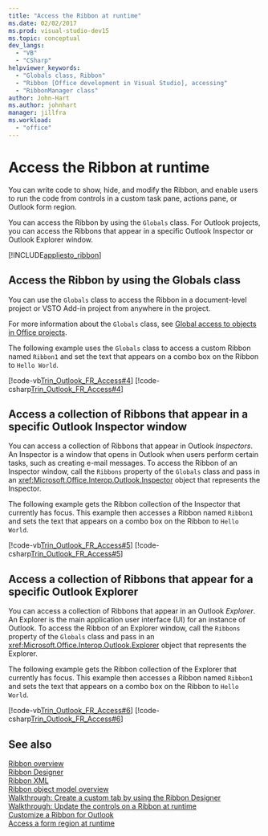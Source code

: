 ```yaml
---
title: "Access the Ribbon at runtime"
ms.date: 02/02/2017
ms.prod: visual-studio-dev15
ms.topic: conceptual
dev_langs:
  - "VB"
  - "CSharp"
helpviewer_keywords:
  - "Globals class, Ribbon"
  - "Ribbon [Office development in Visual Studio], accessing"
  - "RibbonManager class"
author: John-Hart
ms.author: johnhart
manager: jillfra
ms.workload:
  - "office"
---
```

# Access the Ribbon at runtime
  You can write code to show, hide, and modify the Ribbon, and enable users to run the code from controls in a custom task pane, actions pane, or Outlook form region.  

 You can access the Ribbon by using the `Globals` class. For Outlook projects, you can access the Ribbons that appear in a specific Outlook Inspector or Outlook Explorer window.  

 [!INCLUDE[appliesto_ribbon](../vsto/includes/appliesto-ribbon-md.md)]  

## Access the Ribbon by using the Globals class  
 You can use the `Globals` class to access the Ribbon in a document-level project or VSTO Add-in project from anywhere in the project.  

 For more information about the `Globals` class, see [Global access to objects in Office projects](../vsto/global-access-to-objects-in-office-projects.md).  

 The following example uses the `Globals` class to access a custom Ribbon named `Ribbon1` and set the text that appears on a combo box on the Ribbon to `Hello World`.  

 [!code-vb[Trin_Outlook_FR_Access#4](../vsto/codesnippet/VisualBasic/Trin_Outlook_FR_Access_O12/ThisAddIn.vb#4)]
 [!code-csharp[Trin_Outlook_FR_Access#4](../vsto/codesnippet/CSharp/Trin_Outlook_FR_Access_O12/ThisAddIn.cs#4)]  

## Access a collection of Ribbons that appear in a specific Outlook Inspector window  
 You can access a collection of Ribbons that appear in Outlook *Inspectors*. An Inspector is a window that opens in Outlook when users perform certain tasks, such as creating e-mail messages. To access the Ribbon of an Inspector window, call the `Ribbons` property of the `Globals` class and pass in an <xref:Microsoft.Office.Interop.Outlook.Inspector> object that represents the Inspector.  

 The following example gets the Ribbon collection of the Inspector that currently has focus. This example then accesses a Ribbon named `Ribbon1` and sets the text that appears on a combo box on the Ribbon to `Hello World`.  

 [!code-vb[Trin_Outlook_FR_Access#5](../vsto/codesnippet/VisualBasic/Trin_Outlook_FR_Access_O12/ThisAddIn.vb#5)]
 [!code-csharp[Trin_Outlook_FR_Access#5](../vsto/codesnippet/CSharp/Trin_Outlook_FR_Access_O12/ThisAddIn.cs#5)]  

## Access a collection of Ribbons that appear for a specific Outlook Explorer  
 You can access a collection of Ribbons that appear in an Outlook *Explorer*. An Explorer is the main application user interface (UI) for an instance of Outlook. To access the Ribbon of an Explorer window, call the `Ribbons` property of the `Globals` class and pass in an <xref:Microsoft.Office.Interop.Outlook.Explorer> object that represents the Explorer.  

 The following example gets the Ribbon collection of the Explorer that currently has focus. This example then accesses a Ribbon named `Ribbon1` and sets the text that appears on a combo box on the Ribbon to `Hello World`.  

 [!code-vb[Trin_Outlook_FR_Access#6](../vsto/codesnippet/VisualBasic/Trin_Outlook_FR_Access_O12/ThisAddIn.vb#6)]
 [!code-csharp[Trin_Outlook_FR_Access#6](../vsto/codesnippet/CSharp/Trin_Outlook_FR_Access_O12/ThisAddIn.cs#6)]  

## See also  
 [Ribbon overview](../vsto/ribbon-overview.md)   
 [Ribbon Designer](../vsto/ribbon-designer.md)   
 [Ribbon XML](../vsto/ribbon-xml.md)   
 [Ribbon object model overview](../vsto/ribbon-object-model-overview.md)   
 [Walkthrough: Create a custom tab by using the Ribbon Designer](../vsto/walkthrough-creating-a-custom-tab-by-using-the-ribbon-designer.md)   
 [Walkthrough: Update the controls on a Ribbon at runtime](../vsto/walkthrough-updating-the-controls-on-a-ribbon-at-run-time.md)   
 [Customize a Ribbon for Outlook](../vsto/customizing-a-ribbon-for-outlook.md)   
 [Access a form region at runtime](../vsto/accessing-a-form-region-at-run-time.md)  
